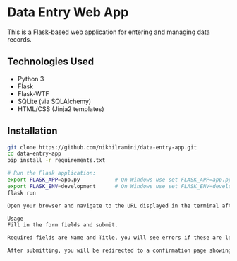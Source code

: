 # Data Entry Web App

This is a Flask-based web application for entering and managing data records.

##  Technologies Used
- Python 3
- Flask
- Flask-WTF
- SQLite (via SQLAlchemy)
- HTML/CSS (Jinja2 templates)

##  Installation

```bash
git clone https://github.com/nikhilramini/data-entry-app.git
cd data-entry-app
pip install -r requirements.txt

# Run the Flask application:
export FLASK_APP=app.py           # On Windows use set FLASK_APP=app.py
export FLASK_ENV=development      # On Windows use set FLASK_ENV=development
flask run

Open your browser and navigate to the URL displayed in the terminal after running flask run

Usage
Fill in the form fields and submit.

Required fields are Name and Title, you will see errors if these are left blank.

After submitting, you will be redirected to a confirmation page showing your entry and all previous entries.